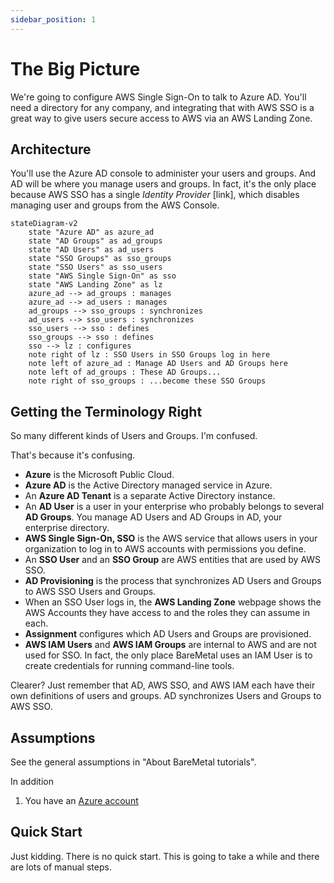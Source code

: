 ```yaml
---
sidebar_position: 1
---
```


# The Big Picture

We're going to configure AWS Single Sign-On to talk to Azure AD. You'll need a directory for any company, and integrating that with AWS SSO is a great way to give users secure access to AWS via an AWS Landing Zone.

## Architecture

You'll use the Azure AD console to administer your users and groups. And AD will be where you manage users and groups. In fact, it's the only place because AWS SSO has a single _Identity Provider_ [link], which disables managing user and groups from the AWS Console. 

```mermaid
stateDiagram-v2
    state "Azure AD" as azure_ad
    state "AD Groups" as ad_groups
    state "AD Users" as ad_users
    state "SSO Groups" as sso_groups
    state "SSO Users" as sso_users
    state "AWS Single Sign-On" as sso
    state "AWS Landing Zone" as lz
    azure_ad --> ad_groups : manages
    azure_ad --> ad_users : manages
    ad_groups --> sso_groups : synchronizes
    ad_users --> sso_users : synchronizes
    sso_users --> sso : defines
    sso_groups --> sso : defines
    sso --> lz : configures
    note right of lz : SSO Users in SSO Groups log in here
    note left of azure_ad : Manage AD Users and AD Groups here
    note left of ad_groups : These AD Groups...
    note right of sso_groups : ...become these SSO Groups
```

## Getting the Terminology Right

So many different kinds of Users and Groups. I'm confused.

That's because it's confusing.

- **Azure** is the Microsoft Public Cloud.
- **Azure AD** is the Active Directory managed service in Azure.
- An **Azure AD Tenant** is a separate Active Directory instance.
- An **AD User** is a user in your enterprise who probably belongs to several **AD Groups**. You manage AD Users and AD Groups in AD, your enterprise directory.
- **AWS Single Sign-On, SSO** is the AWS service that allows users in your organization to log in to AWS accounts with permissions you define.
- An **SSO User** and an **SSO Group** are AWS entities that are used by AWS SSO.
- **AD Provisioning** is the process that synchronizes AD Users and Groups to AWS SSO Users and Groups.
- When an SSO User logs in, the **AWS Landing Zone** webpage shows the AWS Accounts they have access to and the roles they can assume in each.
- **Assignment** configures which AD Users and Groups are provisioned.
- **AWS IAM Users** and **AWS IAM Groups** are internal to AWS and are not used for SSO. In fact, the only place BareMetal uses an IAM User is to create credentials for running command-line tools.

Clearer? Just remember that AD, AWS SSO, and AWS IAM each have their own definitions of users and groups. AD synchronizes Users and Groups to AWS SSO.

## Assumptions

See the general assumptions in "About BareMetal tutorials".

In addition
1. You have an [Azure account](https://azure.microsoft.com)

## Quick Start

Just kidding. There is no quick start. This is going to take a while and there are lots of manual steps.